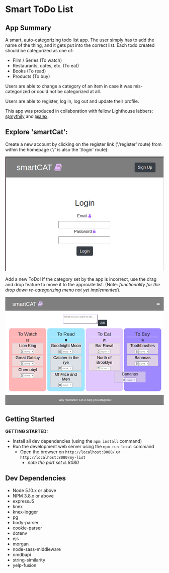 # Smart ToDo List

## App Summary

A smart, auto-categorizing todo list app. The user simply has to add the name of the thing, and it gets put into the correct list. Each todo created should be categorized as one of:

* Film / Series (To watch)
* Restaurants, cafes, etc. (To eat)
* Books (To read)
* Products (To buy)

Users are able to change a category of an item in case it was mis-categorized or could not be categorized at all.

Users are able to register, log in, log out and update their profile.

This app was produced in collaboration with fellow Lighthouse labbers: [@mythily]('https://github.com/mmythily') and [@alex]('https://github.com/alex-ac2').

## Explore 'smartCat':

Create a new account by clicking on the register link ('/register' route) from within the homepage ('/' is also the '/login' route):

!['Main Page (not logged in)'](https://github.com/jo-wood/smartToDo/blob/master/docs/login_page.png)

Add a new ToDo! If the category set by the app is incorrect, use the drag and drop feature to move it to the approiate list. (Note: *functionality for the drop down re-categorizing menu not yet implemented*).

!['Main List Page (logged in)'](https://github.com/jo-wood/smartToDo/blob/master/docs/main_lists_page.png)

## Getting Started

**GETTING STARTED:**

* Install all dev dependencies (using the `npm install` command)
* Run the development web server using the `npm run local` command
  * Open the browser on `http://localhost:8080/` or `http://localhost:8080/my-list`
    * *note the port set is 8080*

## Dev Dependencies

* Node 5.10.x or above
* NPM 3.8.x or above
* expressJS
* knex
* knex-logger
* pg
* body-parser
* cookie-parser
* dotenv
* ejs
* morgan
* node-sass-middleware
* omdbapi
* string-similarity
* yelp-fusion
